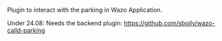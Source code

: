 Plugin to interact with the parking in Wazo Application.

Under 24.08: Needs the backend plugin: https://github.com/sboily/wazo-calld-parking
